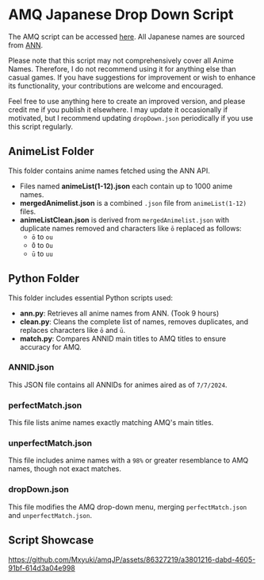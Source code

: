 # AMQ Japanese Drop Down Script

The AMQ script can be accessed [here](https://raw.githubusercontent.com/Mxyuki/AMQ-Scripts/main/amqJapaneseDropDown.user.js). All Japanese names are sourced from [ANN](https://www.animenewsnetwork.com/).

Please note that this script may not comprehensively cover all Anime Names. Therefore, I do not recommend using it for anything else than casual games. If you have suggestions for improvement or wish to enhance its functionality, your contributions are welcome and encouraged.

Feel free to use anything here to create an improved version, and please credit me if you publish it elsewhere. I may update it occasionally if motivated, but I recommend updating `dropDown.json` periodically if you use this script regularly.

## AnimeList Folder

This folder contains anime names fetched using the ANN API.

- Files named **animeList(1-12).json** each contain up to 1000 anime names.
- **mergedAnimelist.json** is a combined `.json` file from `animeList(1-12)` files.
- **animeListClean.json** is derived from `mergedAnimelist.json` with duplicate names removed and characters like `ō` replaced as follows:
  - `ō` to `ou`
  - `Ō` to `Ou`
  - `ū` to `uu`

## Python Folder

This folder includes essential Python scripts used:

- **ann.py**: Retrieves all anime names from ANN. (Took 9 hours)
- **clean.py**: Cleans the complete list of names, removes duplicates, and replaces characters like `ō` and `ū`.
- **match.py**: Compares ANNID main titles to AMQ titles to ensure accuracy for AMQ.

### ANNID.json

This JSON file contains all ANNIDs for animes aired as of `7/7/2024`.

### perfectMatch.json

This file lists anime names exactly matching AMQ's main titles.

### unperfectMatch.json

This file includes anime names with a `98%` or greater resemblance to AMQ names, though not exact matches.

### dropDown.json

This file modifies the AMQ drop-down menu, merging `perfectMatch.json` and `unperfectMatch.json`.

## Script Showcase

https://github.com/Mxyuki/amqJP/assets/86327219/a3801216-dabd-4605-91bf-614d3a04e998

